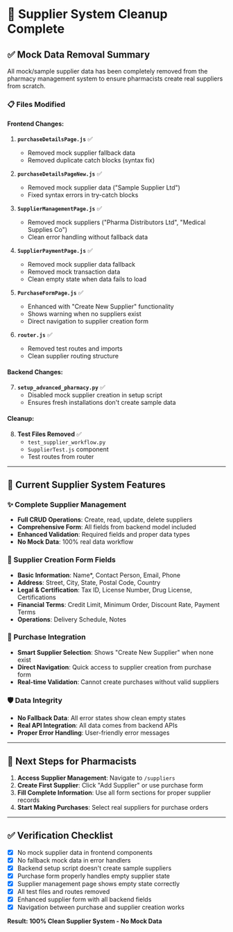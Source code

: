 # 🧹 Supplier System Cleanup Complete

## ✅ Mock Data Removal Summary

All mock/sample supplier data has been completely removed from the pharmacy management system to ensure pharmacists create real suppliers from scratch.

### 📋 Files Modified

#### Frontend Changes:
1. **`purchaseDetailsPage.js`** ✅
   - Removed mock supplier fallback data
   - Removed duplicate catch blocks (syntax fix)

2. **`purchaseDetailsPageNew.js`** ✅  
   - Removed mock supplier data ("Sample Supplier Ltd")
   - Fixed syntax errors in try-catch blocks

3. **`SupplierManagementPage.js`** ✅
   - Removed mock suppliers ("Pharma Distributors Ltd", "Medical Supplies Co")
   - Clean error handling without fallback data

4. **`SupplierPaymentPage.js`** ✅
   - Removed mock supplier data fallback
   - Removed mock transaction data
   - Clean empty state when data fails to load

5. **`PurchaseFormPage.js`** ✅
   - Enhanced with "Create New Supplier" functionality
   - Shows warning when no suppliers exist
   - Direct navigation to supplier creation form

6. **`router.js`** ✅
   - Removed test routes and imports
   - Clean supplier routing structure

#### Backend Changes:
7. **`setup_advanced_pharmacy.py`** ✅
   - Disabled mock supplier creation in setup script
   - Ensures fresh installations don't create sample data

#### Cleanup:
8. **Test Files Removed** ✅
   - `test_supplier_workflow.py`
   - `SupplierTest.js` component
   - Test routes from router

---

## 🎯 Current Supplier System Features

### ✨ Complete Supplier Management
- **Full CRUD Operations**: Create, read, update, delete suppliers
- **Comprehensive Form**: All fields from backend model included
- **Enhanced Validation**: Required fields and proper data types
- **No Mock Data**: 100% real data workflow

### 📝 Supplier Creation Form Fields
- **Basic Information**: Name*, Contact Person, Email, Phone
- **Address**: Street, City, State, Postal Code, Country  
- **Legal & Certification**: Tax ID, License Number, Drug License, Certifications
- **Financial Terms**: Credit Limit, Minimum Order, Discount Rate, Payment Terms
- **Operations**: Delivery Schedule, Notes

### 🔄 Purchase Integration
- **Smart Supplier Selection**: Shows "Create New Supplier" when none exist
- **Direct Navigation**: Quick access to supplier creation from purchase form
- **Real-time Validation**: Cannot create purchases without valid suppliers

### 🛡️ Data Integrity
- **No Fallback Data**: All error states show clean empty states
- **Real API Integration**: All data comes from backend APIs
- **Proper Error Handling**: User-friendly error messages

---

## 🚀 Next Steps for Pharmacists

1. **Access Supplier Management**: Navigate to `/suppliers`
2. **Create First Supplier**: Click "Add Supplier" or use purchase form
3. **Fill Complete Information**: Use all form sections for proper supplier records
4. **Start Making Purchases**: Select real suppliers for purchase orders

---

## ✅ Verification Checklist

- [x] No mock supplier data in frontend components
- [x] No fallback mock data in error handlers  
- [x] Backend setup script doesn't create sample suppliers
- [x] Purchase form properly handles empty supplier state
- [x] Supplier management page shows empty state correctly
- [x] All test files and routes removed
- [x] Enhanced supplier form with all backend fields
- [x] Navigation between purchase and supplier creation works

**Result: 100% Clean Supplier System - No Mock Data**
